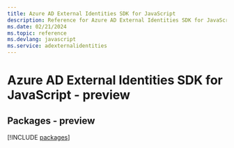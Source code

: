 ```yaml
---
title: Azure AD External Identities SDK for JavaScript
description: Reference for Azure AD External Identities SDK for JavaScript
ms.date: 02/21/2024
ms.topic: reference
ms.devlang: javascript
ms.service: adexternalidentities
---
```

# Azure AD External Identities SDK for JavaScript - preview
## Packages - preview
[!INCLUDE [packages](ad-external-identities-index.md)]